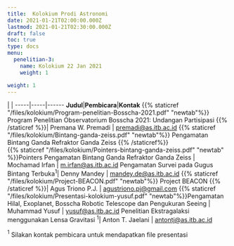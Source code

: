 ```yaml
---
title:  Kolokium Prodi Astronomi
date: 2021-01-21T02:00:00.000Z
lastmod: 2021-01-21T02:30:00.000Z
draft: false
toc: true
type: docs
menu:
  penelitian-3:
    name: Kolokium 22 Jan 2021
    weight: 1

weight: 1
---
```


  |  |
-----|-----|------
**Judul**|**Pembicara**|**Kontak**
{{% staticref "/files/kolokium/Program-penelitian-Bosscha-2021.pdf" "newtab"%}} Program Penelitian Observatorium Bosscha 2021: Undangan Partisipasi {{% /staticref %}}| Premana W. Premadi | premadi@as.itb.ac.id
{{% staticref "/files/kolokium/Bintang-ganda-zeiss.pdf" "newtab"%}} Pengamatan Bintang Ganda Refraktor Ganda Zeiss {{% /staticref%}} <br> {{% staticref "/files/kolokium/Pointers-bintang-ganda-zeiss.pdf" "newtab" %}}Pointers Pengamatan Bintang Ganda Refraktor Ganda Zeiss | Mochamad Irfan | m.irfan@as.itb.ac.id
Pengamatan Survei pada Gugus Bintang Terbuka$^1$| Denny Mandey | mandey.de@as.itb.ac.id
{{% staticref "/files/kolokium/Project-BEACON.pdf" "newtab"%}} Project BEACON {{% /staticref %}}| Agus Triono P.J. | agustriono.pj@gmail.com
{{% staticref "/files/kolokium/Presentasi-kolokium-yusuf.pdf" "newtab"%}}Pengamatan Hilal, Exoplanet, Bosscha Robotic Telescope dan Pengukuran Seeing | Muhammad Yusuf | yusuf@as.itb.ac.id
Penelitian Ekstragalaksi menggunakan Lensa Gravitasi $^1$| Anton T. Jaelani | antontj@as.itb.ac.id

$^1$ Silakan kontak pembicara untuk mendapatkan file presentasi
